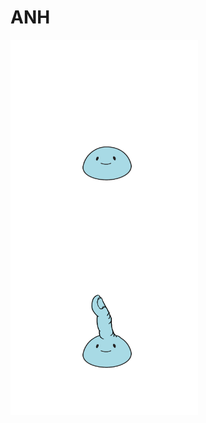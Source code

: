 ANH
===

<a href="url"><img src="https://github.com/athenaeum-school/ANH/blob/master/zeri01.png" align="left" height="300" width="300" ></a>
<a href="url"><img src="https://github.com/athenaeum-school/ANH/blob/master/zeri02.png" align="left" height="300" width="300" ></a>
